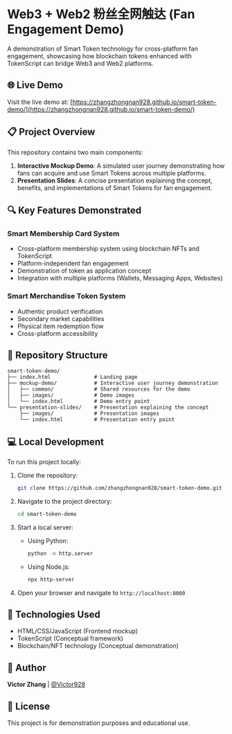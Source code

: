 # Web3 + Web2 粉丝全网触达 (Fan Engagement Demo)

A demonstration of Smart Token technology for cross-platform fan engagement, showcasing how blockchain tokens enhanced with TokenScript can bridge Web3 and Web2 platforms.

## 🌐 Live Demo

Visit the live demo at: [https://zhangzhongnan928.github.io/smart-token-demo/](https://zhangzhongnan928.github.io/smart-token-demo/)

## 📋 Project Overview

This repository contains two main components:

1. **Interactive Mockup Demo**: A simulated user journey demonstrating how fans can acquire and use Smart Tokens across multiple platforms.
2. **Presentation Slides**: A concise presentation explaining the concept, benefits, and implementations of Smart Tokens for fan engagement.

## 🔍 Key Features Demonstrated

### Smart Membership Card System
- Cross-platform membership system using blockchain NFTs and TokenScript
- Platform-independent fan engagement
- Demonstration of token as application concept
- Integration with multiple platforms (Wallets, Messaging Apps, Websites)

### Smart Merchandise Token System
- Authentic product verification
- Secondary market capabilities
- Physical item redemption flow
- Cross-platform accessibility

## 📁 Repository Structure

```
smart-token-demo/
├── index.html              # Landing page
├── mockup-demo/            # Interactive user journey demonstration
│   ├── common/             # Shared resources for the demo
│   ├── images/             # Demo images
│   └── index.html          # Demo entry point
└── presentation-slides/    # Presentation explaining the concept
    ├── images/             # Presentation images
    └── index.html          # Presentation entry point
```

## 💻 Local Development

To run this project locally:

1. Clone the repository:
   ```bash
   git clone https://github.com/zhangzhongnan928/smart-token-demo.git
   ```

2. Navigate to the project directory:
   ```bash
   cd smart-token-demo
   ```

3. Start a local server:
   - Using Python:
     ```bash
     python -m http.server
     ```
   - Using Node.js:
     ```bash
     npx http-server
     ```

4. Open your browser and navigate to `http://localhost:8000`

## 🔧 Technologies Used

- HTML/CSS/JavaScript (Frontend mockup)
- TokenScript (Conceptual framework)
- Blockchain/NFT technology (Conceptual demonstration)

## 👤 Author

**Victor Zhang** | [@Victor928](https://twitter.com/Victor928)

## 📝 License

This project is for demonstration purposes and educational use. 